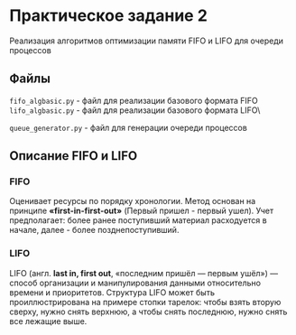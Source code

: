 # Практическое задание 2
Реализация алгоритмов оптимизации памяти FIFO и LIFO для очереди процессов

## Файлы
`fifo_algbasic.py` - файл для реализации базового формата FIFO\
`lifo_algbasic.py` - файл для реализации базового формата LIFO\

`queue_generator.py` - файл для генерации очереди процессов

## Описание FIFO и LIFO
### FIFO
Оценивает ресурсы по порядку хронологии. Метод основан на принципе **«first-in-first-out»** (Первый пришел - первый ушел). Учет предполагает: более ранее поступивший материал расходуется в начале, далее - более позднепоступивший.

### LIFO
LIFO (англ. **last in, first out**, «последним пришёл — первым ушёл») — способ организации и манипулирования данными относительно времени и приоритетов. Структура LIFO может быть проиллюстрирована на примере стопки тарелок: чтобы взять вторую сверху, нужно снять верхнюю, а чтобы снять последнюю, нужно снять все лежащие выше.